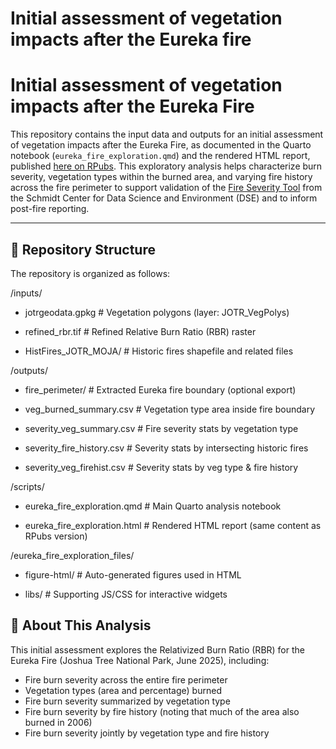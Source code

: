 # Initial assessment of vegetation impacts after the Eureka fire

# Initial assessment of vegetation impacts after the Eureka Fire

This repository contains the input data and outputs for an initial assessment of vegetation impacts after the Eureka Fire, as documented in the Quarto notebook (`eureka_fire_exploration.qmd`) and the rendered HTML report, published [here on RPubs](https://rpubs.com/mzomer/1322857). This exploratory analysis helps characterize burn severity, vegetation types within the burned area, and varying fire history across the fire perimeter to support validation of the [Fire Severity Tool](https://storage.googleapis.com/fire-recovery-web/prod/fireSeverity.html) from the Schmidt Center for Data Science and Environment (DSE) and to inform post-fire reporting.

---

## 📂 Repository Structure

The repository is organized as follows:


/inputs/

- jotrgeodata.gpkg # Vegetation polygons (layer: JOTR_VegPolys)

- refined_rbr.tif # Refined Relative Burn Ratio (RBR) raster

- HistFires_JOTR_MOJA/ # Historic fires shapefile and related files

/outputs/ 

- fire_perimeter/ # Extracted Eureka fire boundary (optional export)

-  veg_burned_summary.csv # Vegetation type area inside fire boundary

- severity_veg_summary.csv # Fire severity stats by vegetation type

- severity_fire_history.csv # Severity stats by intersecting historic fires

- severity_veg_firehist.csv #  Severity stats by veg type & fire history

/scripts/ 

-  eureka_fire_exploration.qmd # Main Quarto analysis notebook

-  eureka_fire_exploration.html # Rendered HTML report (same content as RPubs version)

/eureka_fire_exploration_files/

- figure-html/ # Auto-generated figures used in HTML

- libs/ # Supporting JS/CSS for interactive widgets

## 📑 About This Analysis

This initial assessment explores the Relativized Burn Ratio (RBR) for the Eureka Fire (Joshua Tree National Park, June 2025), including:

- Fire burn severity across the entire fire perimeter
- Vegetation types (area and percentage) burned
- Fire burn severity summarized by vegetation type
- Fire burn severity by fire history (noting that much of the area also burned in 2006)
- Fire burn severity jointly by vegetation type and fire history
